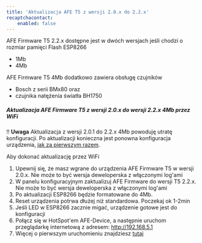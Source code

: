 ```yaml
---
title: 'Aktualizacja AFE T5 z wersji 2.0.x do 2.2.x'
recaptchacontact:
    enabled: false
---
```


AFE Firmware T5 2.2.x dostępne jest w dwóch wersjach jeśli chodzi o rozmiar pamięci Flash ESP8266
* 1Mb
* 4Mb

AFE Firmware T5 4Mb dodatkowo zawiera obsługę czujników
* Bosch z serii BMx80 oraz
* czujnika natężenia światła BH1750

##### Aktualizacja AFE Firmware T5 z wersji 2.0.x do wersji 2.2.x 4Mb przez WiFi

!! **Uwaga** Aktualizacja z wersji 2.0.1 do 2.2.x 4Mb powoduję utratę konfiguracji. Po aktualizacji konieczna jest ponowna konfiguracja urządzenia, [jak za pierwszym razem](https://afe.smartnydom.pl/pl/instalacja/instalacja-zanim-zainstalujesz-firmware/pierwsze-uruchomienie).

Aby dokonać aktualizację przez WiFi
1. Upewnij się, że masz wgrane do urządzenia AFE Firmware T5 w wersji 2.0.x. Nie może to być wersja deweloperska z włączonymi log'ami
2. W panelu konfiguracyjnym zaktualizuj AFE Firmware do wersji T5 2.2.x. Nie może to być wersja deweloperska z włączonymi log'ami
3. Po aktualizacji ESP8266 będzie formatowane do 4Mb. 
4. Reset urządzenia potrwa dłużej niż standardowa. Poczekaj ok 1-2min
5. Jeśli LED w ESP8266 zacznie migać, urządzenie gotowe jest do konfiguracji
6. Połącz się w HotSpot'em AFE-Device, a następnie uruchom przeglądarkę internetową z adresem: http://192.168.5.1
7. Więcej o pierwszym uruchomieniu znajdziesz [tutaj](/instalacja/instalacja-zanim-zainstalujesz-firmware/pierwsze-uruchomienie)


